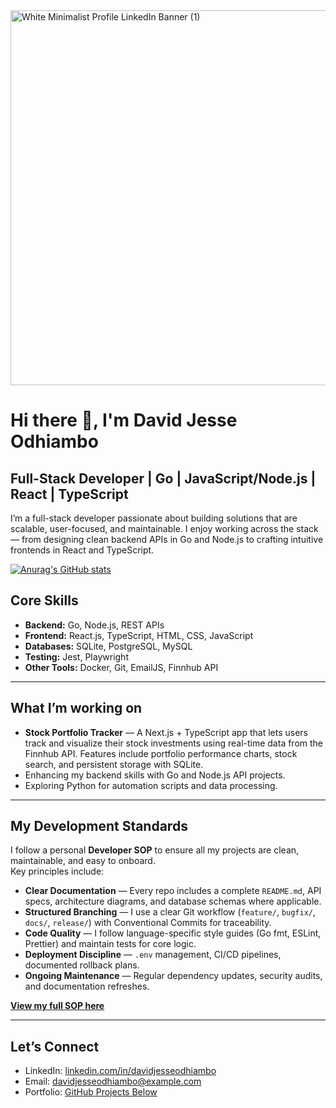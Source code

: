 <img width="2000" height="600" alt="White Minimalist Profile LinkedIn Banner (1)" src="https://github.com/user-attachments/assets/6002fe34-8f28-43da-990b-1be1539bfeeb" />

# Hi there 👋, I'm David Jesse Odhiambo
## Full-Stack Developer | Go | JavaScript/Node.js | React | TypeScript

I’m a full-stack developer passionate about building solutions that are scalable, user-focused, and maintainable.
I enjoy working across the stack — from designing clean backend APIs in Go and Node.js to crafting intuitive frontends in React and TypeScript.

[![Anurag's GitHub stats](https://github-readme-stats.vercel.app/api?username=DavJesse)](https://github.com/anuraghazra/github-readme-stats)

## Core Skills
- **Backend:** Go, Node.js, REST APIs  
- **Frontend:** React.js, TypeScript, HTML, CSS, JavaScript  
- **Databases:** SQLite, PostgreSQL, MySQL  
- **Testing:** Jest, Playwright  
- **Other Tools:** Docker, Git, EmailJS, Finnhub API

---

## What I’m working on
- **Stock Portfolio Tracker** — A Next.js + TypeScript app that lets users track and visualize their stock investments using real-time data from the Finnhub API. Features include portfolio performance charts, stock search, and persistent storage with SQLite.  
- Enhancing my backend skills with Go and Node.js API projects.  
- Exploring Python for automation scripts and data processing.

---

## My Development Standards
I follow a personal **Developer SOP** to ensure all my projects are clean, maintainable, and easy to onboard.  
Key principles include:
- **Clear Documentation** — Every repo includes a complete `README.md`, API specs, architecture diagrams, and database schemas where applicable.
- **Structured Branching** — I use a clear Git workflow (`feature/`, `bugfix/`, `docs/`, `release/`) with Conventional Commits for traceability.
- **Code Quality** — I follow language-specific style guides (Go fmt, ESLint, Prettier) and maintain tests for core logic.
- **Deployment Discipline** — `.env` management, CI/CD pipelines, documented rollback plans.
- **Ongoing Maintenance** — Regular dependency updates, security audits, and documentation refreshes.

**[View my full SOP here](https://github.com/DavJesse/dev-standards)**

---

## Let’s Connect
- LinkedIn: [linkedin.com/in/davidjesseodhiambo](https://linkedin.com/in/davidjesseodhiambo)  
- Email: davidjesseodhiambo@example.com  
- Portfolio: [GitHub Projects Below](https://github.com/DavJesse?tab=repositories)  
